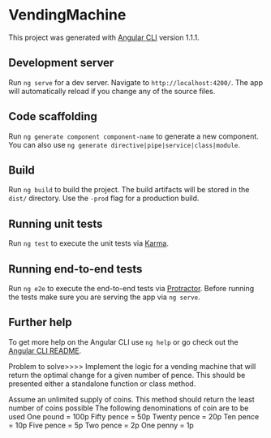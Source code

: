 # VendingMachine

This project was generated with [Angular CLI](https://github.com/angular/angular-cli) version 1.1.1.

## Development server

Run `ng serve` for a dev server. Navigate to `http://localhost:4200/`. The app will automatically reload if you change any of the source files.

## Code scaffolding

Run `ng generate component component-name` to generate a new component. You can also use `ng generate directive|pipe|service|class|module`.

## Build

Run `ng build` to build the project. The build artifacts will be stored in the `dist/` directory. Use the `-prod` flag for a production build.

## Running unit tests

Run `ng test` to execute the unit tests via [Karma](https://karma-runner.github.io).

## Running end-to-end tests

Run `ng e2e` to execute the end-to-end tests via [Protractor](http://www.protractortest.org/).
Before running the tests make sure you are serving the app via `ng serve`.

## Further help

To get more help on the Angular CLI use `ng help` or go check out the [Angular CLI README](https://github.com/angular/angular-cli/blob/master/README.md).

Problem to solve>>>>
Implement the logic for a vending machine that will return the optimal change for a given number of pence.
This should be presented either a standalone function or class method.

Assume an unlimited supply of coins.
This method should return the least number of coins possible
The following denominations of coin are to be used
One pound = 100p
Fifty pence = 50p
Twenty pence = 20p
Ten pence = 10p
Five pence = 5p
Two pence = 2p
One penny = 1p
